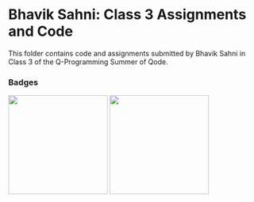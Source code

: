 # Bhavik Sahni: Class 3 Assignments and Code
This folder contains code and assignments submitted by Bhavik Sahni in Class 3 of the Q-Programming Summer of Qode.
### Badges
<img src="/badges/attendance.png" width="200px" height="200px"> <img src="/badges/assignment.png" width="200px" height="200px">